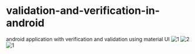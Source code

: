 # validation-and-verification-in-android
android application with verification and validation using material UI
![1](https://user-images.githubusercontent.com/76066630/120586387-e3013d80-c44c-11eb-9534-5e49a95e6e86.PNG)
![2](https://user-images.githubusercontent.com/76066630/120586405-eb597880-c44c-11eb-8859-2eba9caf0d82.PNG)
![1](https://user-images.githubusercontent.com/76066630/120586419-f1e7f000-c44c-11eb-8126-2ce9f281ac8d.PNG)
